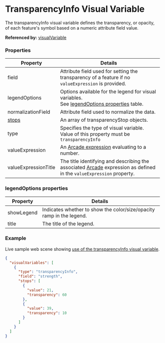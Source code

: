 # TransparencyInfo Visual Variable

The transparencyInfo visual variable defines the transparency, or opacity, of each feature's symbol based on a numeric attribute field value.

**Referenced by:** [visualVariable](visualVariable.md)

### Properties

| Property | Details
| --- | ---
| field | Attribute field used for setting the transparency of a feature if no `valueExpression` is provided.
| legendOptions | Options available for the legend for visual variables.<br>See [legendOptions properties](#legendoptions-properties) table.
| normalizationField | Attribute field used to normalize the data.
| [stops](transparencyStop.md) | An array of transparencyStop objects.
| type | Specifies the type of visual variable.<br>Value of this property must be `transparencyInfo`
| valueExpression | An [Arcade expression](https://developers.arcgis.com/arcade/) evaluating to a number.
| valueExpressionTitle | The title identifying and describing the associated [Arcade](https://developers.arcgis.com/arcade/) expression as defined in the `valueExpression` property.


### legendOptions properties

| Property | Details
| --- | ---
| showLegend | Indicates whether to show the color/size/opacity ramp in the legend.
| title | The title of the legend.


### Example

Live sample web scene showing [use of the transparencyInfo visual variable](https://www.arcgis.com/home/webscene/viewer.html?webscene=593dc1e98a1d447fb09b09d486355ef0).

```json
{
  "visualVariables": [
    {
      "type": "transparencyInfo",
      "field": "strength",
      "stops": [
        {
          "value": 21,
          "transparency": 60
        },
        {
          "value": 39,
          "transparency": 10
        }
      ]
    }
  ]
}
```

